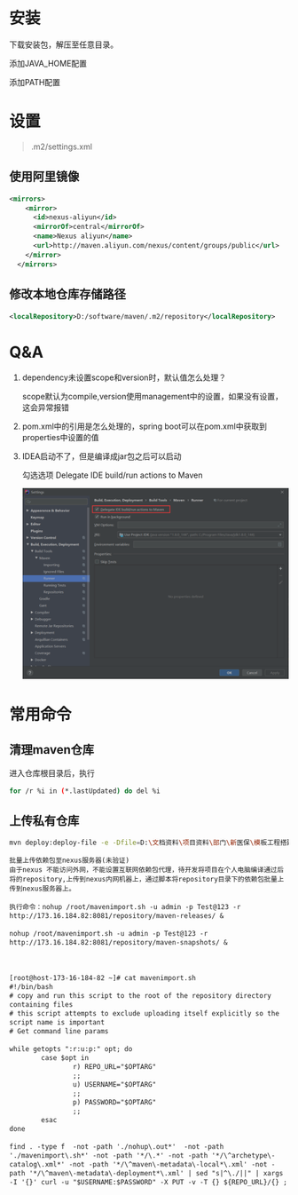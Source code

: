 # 安装

下载安装包，解压至任意目录。

添加JAVA_HOME配置

添加PATH配置

# 设置

> .m2/settings.xml

## 使用阿里镜像

```xml
<mirrors>
    <mirror>
      <id>nexus-aliyun</id>
      <mirrorOf>central</mirrorOf>
      <name>Nexus aliyun</name>
      <url>http://maven.aliyun.com/nexus/content/groups/public</url>
    </mirror>
  </mirrors>
```

## 修改本地仓库存储路径

```xml
<localRepository>D:/software/maven/.m2/repository</localRepository>
```

# Q&A

1. dependency未设置scope和version时，默认值怎么处理？

   scope默认为compile,version使用management中的设置，如果没有设置，这会异常报错

2. pom.xml中的引用是怎么处理的，spring boot可以在pom.xml中获取到properties中设置的值

3. IDEA启动不了，但是编译成jar包之后可以启动

   勾选选项 Delegate IDE build/run actions to Maven

   ![image-20200617151713272](maven学习笔记.assets/image-20200617151713272.png)

# 常用命令

## 清理maven仓库

进入仓库根目录后，执行

```bash
for /r %i in (*.lastUpdated) do del %i
```

## 上传私有仓库

```bash
mvn deploy:deploy-file -e -Dfile=D:\文档资料\项目资料\部门\新医保\模板工程搭建依赖\hsa-cep-ivc-local-api-1.2.0-SNAPSHOT.jar -DgroupId=cn.hsa.cep.ivc -DartifactId=hsa-cep-ivc-local-api -Dversion=1.2.0-SNAPSHOT -Durl=http://192.168.13.86:6081/repository/maven-snapshots/ -Dpackaging=jar -DrepositoryId=hsaf-sinobest-snapshots -DpomFile=xxxx
```

```
批量上传依赖包至nexus服务器(未验证)
由于nexus 不能访问外网，不能设置互联网依赖包代理，待开发将项目在个人电脑编译通过后将的repository,上传到nexus内网机器上，通过脚本将repository目录下的依赖包批量上传到nexus服务器上。
 
执行命令：nohup /root/mavenimport.sh -u admin -p Test@123 -r http://173.16.184.82:8081/repository/maven-releases/ &
 
nohup /root/mavenimport.sh -u admin -p Test@123 -r http://173.16.184.82:8081/repository/maven-snapshots/ &
 
 
 
[root@host-173-16-184-82 ~]# cat mavenimport.sh  
#!/bin/bash
# copy and run this script to the root of the repository directory containing files
# this script attempts to exclude uploading itself explicitly so the script name is important
# Get command line params
 
while getopts ":r:u:p:" opt; do
        case $opt in
                r) REPO_URL="$OPTARG"
                ;;
                u) USERNAME="$OPTARG"
                ;;
                p) PASSWORD="$OPTARG"
                ;;
        esac
done
 
find . -type f  -not -path './nohup\.out*'  -not -path './mavenimport\.sh*' -not -path '*/\.*' -not -path '*/\^archetype\-catalog\.xml*' -not -path '*/\^maven\-metadata\-local*\.xml' -not -path '*/\^maven\-metadata\-deployment*\.xml' | sed "s|^\./||" | xargs -I '{}' curl -u "$USERNAME:$PASSWORD" -X PUT -v -T {} ${REPO_URL}/{} ;
```

